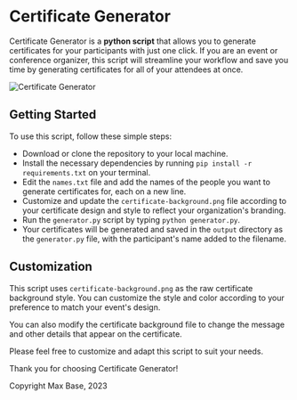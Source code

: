 # Certificate Generator

Certificate Generator is a **python script** that allows you to generate certificates for your participants with just one click. If you are an event or conference organizer, this script will streamline your workflow and save you time by generating certificates for all of your attendees at once.

![Certificate Generator](https://user-images.githubusercontent.com/2658040/226197734-ef7664e8-e772-4347-9a92-5913ea8088c1.png)

## Getting Started

To use this script, follow these simple steps:

- Download or clone the repository to your local machine.
- Install the necessary dependencies by running `pip install -r requirements.txt` on your terminal.
- Edit the `names.txt` file and add the names of the people you want to generate certificates for, each on a new line.
- Customize and update the `certificate-background.png` file according to your certificate design and style to reflect your organization's branding.
- Run the `generator.py` script by typing `python generator.py`.
- Your certificates will be generated and saved in the `output` directory as the `generator.py` file, with the participant's name added to the filename.

## Customization

This script uses `certificate-background.png` as the raw certificate background style. You can customize the style and color according to your preference to match your event's design.

You can also modify the certificate background file to change the message and other details that appear on the certificate.

Please feel free to customize and adapt this script to suit your needs.

Thank you for choosing Certificate Generator!

Copyright Max Base, 2023
